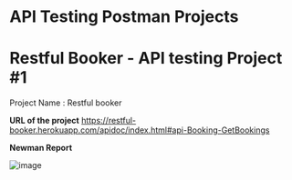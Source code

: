 # API Testing Postman Projects

# Restful Booker - API testing Project #1
Project Name : Restful booker 

**URL of the project**
https://restful-booker.herokuapp.com/apidoc/index.html#api-Booking-GetBookings

**Newman Report**

![image](https://github.com/RaagulKrishnan-N/API-Testing-Postman-Projects/assets/140501211/e8a5622a-3b6d-4554-8356-b3661c25fd2a)


